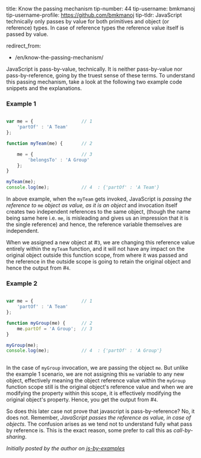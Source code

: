 

title: Know the passing mechanism
tip-number: 44
tip-username: bmkmanoj
tip-username-profile: https://github.com/bmkmanoj
tip-tldr: JavaScript technically only passes by value for both primitives and object (or reference) types. In case of reference types the reference value itself is passed by value.

redirect_from:
  - /en/know-the-passing-mechanism/



JavaScript is pass-by-value, technically. It is neither pass-by-value nor pass-by-reference, going by the truest sense of these terms. To understand this passing mechanism, take a look at the following two example code snippets and the explanations.

### Example 1

```js

var me = {					// 1
	'partOf' : 'A Team'
}; 

function myTeam(me) {		// 2

	me = {					// 3
		'belongsTo' : 'A Group'
	}; 
} 	

myTeam(me);		
console.log(me);			// 4  : {'partOf' : 'A Team'}

```

In above example, when the `myTeam` gets invoked, JavaScript is *passing the reference to* `me` *object as value, as it is an object* and invocation itself creates two independent references to the same object, (though the name being same here i.e. `me`, is misleading and gives us an impression that it is the single reference) and hence, the reference variable themselves are independent.

When we assigned a new object at #`3`, we are changing this reference value entirely within the `myTeam` function, and it will not have any impact on the original object outside this function scope, from where it was passed and the reference in the outside scope is going to retain the original object and hence the output from #`4`. 


### Example 2

```js

var me = {					// 1
	'partOf' : 'A Team'
}; 

function myGroup(me) { 		// 2
	me.partOf = 'A Group';  // 3
} 

myGroup(me);
console.log(me);			// 4  : {'partOf' : 'A Group'}
	
```

In the case of `myGroup` invocation, we are passing the object `me`. But unlike the example 1 scenario, we are not assigning this `me` variable to any new object, effectively meaning the object reference value within the `myGroup` function scope still is the original object's reference value and when we are modifying the property within this scope, it is effectively modifying the original object's property. Hence, you get the output from #`4`.

So does this later case not prove that javascript is pass-by-reference? No, it does not. Remember, *JavaScript passes the reference as value, in case of objects*. The confusion arises as we tend not to understand fully what pass by reference is. This is the exact reason, some prefer to call this as *call-by-sharing*.


*Initially posted by the author on [js-by-examples](https://github.com/bmkmanoj/js-by-examples/blob/master/examples/js_pass_by_value_or_reference.md)*
